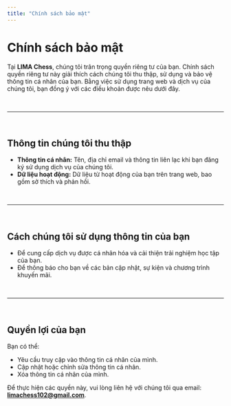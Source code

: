 ```yaml
---
title: "Chính sách bảo mật"
---
```


# Chính sách bảo mật

Tại **LIMA Chess**, chúng tôi trân trọng quyền riêng tư của bạn. Chính sách quyền riêng tư này giải thích cách chúng tôi thu thập, sử dụng và bảo vệ thông tin cá nhân của bạn. Bằng việc sử dụng trang web và dịch vụ của chúng tôi, bạn đồng ý với các điều khoản được nêu dưới đây.

&nbsp;

---

&nbsp;

## Thông tin chúng tôi thu thập

- **Thông tin cá nhân:** Tên, địa chỉ email và thông tin liên lạc khi bạn đăng ký sử dụng dịch vụ của chúng tôi.
- **Dữ liệu hoạt động:** Dữ liệu từ hoạt động của bạn trên trang web, bao gồm sở thích và phản hồi.

&nbsp;

---

&nbsp;

## Cách chúng tôi sử dụng thông tin của bạn

- Để cung cấp dịch vụ được cá nhân hóa và cải thiện trải nghiệm học tập của bạn.
- Để thông báo cho bạn về các bản cập nhật, sự kiện và chương trình khuyến mãi.

&nbsp;

---

&nbsp;

## Quyền lợi của bạn

Bạn có thể:

- Yêu cầu truy cập vào thông tin cá nhân của mình.
- Cập nhật hoặc chỉnh sửa thông tin cá nhân.
- Xóa thông tin cá nhân của mình.

Để thực hiện các quyền này, vui lòng liên hệ với chúng tôi qua email: **[limachess102@gmail.com](mailto:limachess102@gmail.com)**.
